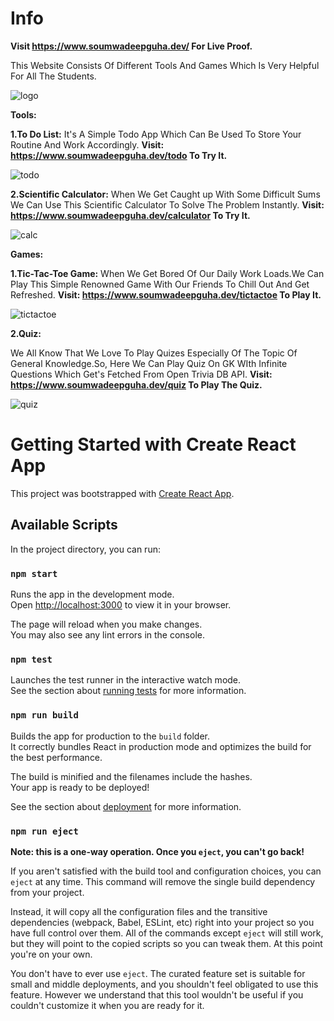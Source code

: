 # Info
**Visit https://www.soumwadeepguha.dev/ For Live Proof.**

This Website Consists Of Different Tools And Games Which Is Very Helpful For All The Students.

![logo](https://user-images.githubusercontent.com/69720515/174630810-d79f723f-2dc7-4f0a-bde7-ea789748413b.png)


**Tools:**

**1.To Do List:**
It's A Simple Todo App Which Can Be Used To Store Your Routine And Work Accordingly.
**Visit: https://www.soumwadeepguha.dev/todo To Try It.**

![todo](https://user-images.githubusercontent.com/69720515/174630629-75ac1e38-6310-49c3-843f-4684fe6785c8.png)


**2.Scientific Calculator:**
When We Get Caught up With Some Difficult Sums We Can Use This Scientific Calculator To Solve The Problem Instantly.
**Visit: https://www.soumwadeepguha.dev/calculator To Try It.**


![calc](https://user-images.githubusercontent.com/69720515/174630654-b862bd3b-8399-451d-a039-12e8f9bf637f.png)

**Games:**

**1.Tic-Tac-Toe Game:**
When We Get Bored Of Our Daily Work Loads.We Can Play This Simple Renowned Game With Our Friends To Chill Out And Get Refreshed.
**Visit: https://www.soumwadeepguha.dev/tictactoe To Play It.**


![tictactoe](https://user-images.githubusercontent.com/69720515/174630688-e805115a-64f0-4d4d-999f-93bf7923802c.png)

**2.Quiz:**

We All Know That We Love To Play Quizes Especially Of The Topic Of General Knowledge.So, Here We Can Play Quiz On GK WIth Infinite Questions Which Get's Fetched From Open Trivia DB API.
**Visit: https://www.soumwadeepguha.dev/quiz To Play The Quiz.**


![quiz](https://user-images.githubusercontent.com/69720515/174630736-8b9fca37-5c96-4c0b-ab2f-76a912634ab3.png)

# Getting Started with Create React App

This project was bootstrapped with [Create React App](https://github.com/facebook/create-react-app).

## Available Scripts

In the project directory, you can run:

### `npm start`

Runs the app in the development mode.\
Open [http://localhost:3000](http://localhost:3000) to view it in your browser.

The page will reload when you make changes.\
You may also see any lint errors in the console.

### `npm test`

Launches the test runner in the interactive watch mode.\
See the section about [running tests](https://facebook.github.io/create-react-app/docs/running-tests) for more information.

### `npm run build`

Builds the app for production to the `build` folder.\
It correctly bundles React in production mode and optimizes the build for the best performance.

The build is minified and the filenames include the hashes.\
Your app is ready to be deployed!

See the section about [deployment](https://facebook.github.io/create-react-app/docs/deployment) for more information.

### `npm run eject`

**Note: this is a one-way operation. Once you `eject`, you can't go back!**

If you aren't satisfied with the build tool and configuration choices, you can `eject` at any time. This command will remove the single build dependency from your project.

Instead, it will copy all the configuration files and the transitive dependencies (webpack, Babel, ESLint, etc) right into your project so you have full control over them. All of the commands except `eject` will still work, but they will point to the copied scripts so you can tweak them. At this point you're on your own.

You don't have to ever use `eject`. The curated feature set is suitable for small and middle deployments, and you shouldn't feel obligated to use this feature. However we understand that this tool wouldn't be useful if you couldn't customize it when you are ready for it.
